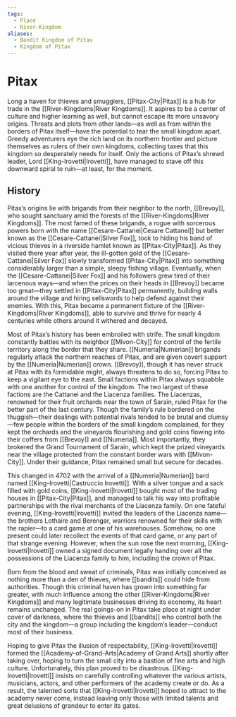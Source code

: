```yaml
---
tags:
  - Place
  - River-Kingdom
aliases:
  - Bandit Kingdom of Pitax
  - Kingdom of Pitax
---
```

# Pitax
Long a haven for thieves and smugglers, [[Pitax-City|Pitax]] is a hub for trade in the [[River-Kingdoms|River Kingdoms]]. It aspires to be a center of culture and higher learning as well, but cannot escape its more unsavory origins. Threats and plots from other lands—as well as from within the borders of Pitax itself—have the potential to tear the small kingdom apart. Greedy adventurers eye the rich land on its northern frontier and picture themselves as rulers of their own kingdoms, collecting taxes that this kingdom so desperately needs for itself. Only the actions of Pitax’s shrewd leader, Lord [[King-Irovetti|Irovetti]], have managed to stave off this downward spiral to ruin—at least, for the moment.

## History
Pitax’s origins lie with brigands from their neighbor to the north, [[Brevoy]], who sought sanctuary amid the forests of the [[River-Kingdoms|River Kingdoms]]. The most famed of these brigands, a rogue with sorcerous powers born with the name [[Cesare-Cattanei|Cesare Cattanei]] but better known as the [[Cesare-Cattanei|Silver Fox]], took to hiding his band of vicious thieves in a riverside hamlet known as [[Pitax-City|Pitax]]. As they visited there year after year, the ill-gotten gold of the [[Cesare-Cattanei|Silver Fox]] slowly transformed [[Pitax-City|Pitax]] into something considerably larger than a simple, sleepy fishing village. Eventually, when the [[Cesare-Cattanei|Silver Fox]] and his followers grew tired of their larcenous ways—and when the prices on their heads in [[Brevoy]] became too great—they settled in [[Pitax-City|Pitax]] permanently, building walls around the village and hiring sellswords to help defend against their enemies. With this, Pitax became a permanent fixture of the [[River-Kingdoms|River Kingdoms]], able to survive and thrive for nearly 4 centuries while others around it withered and decayed.

Most of Pitax’s history has been embroiled with strife. The small kingdom constantly battles with its neighbor [[Mivon-City]] for control of the fertile territory along the border that they share. [[Numeria|Numerian]] brigands regularly attack the northern reaches of Pitax, and are given covert support by the [[Numeria|Numerian]] crown. [[Brevoy]], though it has never struck at Pitax with its formidable might, always threatens to do so, forcing Pitax to keep a vigilant eye to the east. Small factions within Pitax always squabble with one another for control of the kingdom. The two largest of these factions are the Cattanei and the Liacenza families. The Liacenzas, renowned for their fruit orchards near the town of Sarain, ruled Pitax for the better part of the last century. Though the family’s rule bordered on the thuggish—their dealings with potential rivals tended to be brutal and clumsy—few people within the borders of the small kingdom complained, for they kept the orchards and the vineyards flourishing and gold coins flowing into their coffers from [[Brevoy]] and [[Numeria]]. Most importantly, they brokered the Grand Tournament of Sarain, which kept the prized vineyards near the village protected from the constant border wars with [[Mivon-City]]. Under their guidance, Pitax remained small but secure for decades.

This changed in 4702 with the arrival of a [[Numeria|Numerian]] bard named [[King-Irovetti|Castruccio Irovetti]]. With a silver tongue and a sack filled with gold coins, [[King-Irovetti|Irovetti]] bought most of the trading houses in [[Pitax-City|Pitax]], and managed to talk his way into profitable partnerships with the rival merchants of the Liacenza family. On one fateful evening, [[King-Irovetti|Irovetti]] invited the leaders of the Liacenza name—the brothers Lothaire and Berengar, warriors renowned for their skills with the rapier—to a card game at one of his warehouses. Somehow, no one present could later recollect the events of that card game, or any part of that strange evening. However, when the sun rose the next morning, [[King-Irovetti|Irovetti]] owned a signed document legally handing over all the possessions of the Liacenza family to him, including the crown of Pitax.

Born from the blood and sweat of criminals, Pitax was initially conceived as nothing more than a den of thieves, where [[bandits]] could hide from authorities. Though this criminal haven has grown into something far greater, with much influence among the other [[River-Kingdoms|River Kingdoms]] and many legitimate businesses driving its economy, its heart remains unchanged. The real goings-on in Pitax take place at night under cover of darkness, where the thieves and [[bandits]] who control both the city and the kingdom—a group including the kingdom’s leader—conduct most of their business.

Hoping to give Pitax the illusion of respectability, [[King-Irovetti|Irovetti]] formed the [[Academy-of-Grand-Arts|Academy of Grand Arts]] shortly after taking over, hoping to turn the small city into a bastion of fine arts and high culture. Unfortunately, this plan proved to be disastrous. [[King-Irovetti|Irovetti]] insists on carefully controlling whatever the various artists, musicians, actors, and other performers of the academy create or do. As a result, the talented sorts that [[King-Irovetti|Irovetti]] hoped to attract to the academy never come, instead leaving only those with limited talents and great delusions of grandeur to enter its gates.